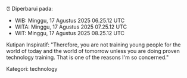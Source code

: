 ⏰ Diperbarui pada:
- WIB: Minggu, 17 Agustus 2025 06.25.12 UTC
- WITA: Minggu, 17 Agustus 2025 07.25.12 UTC
- WIT: Minggu, 17 Agustus 2025 08.25.12 UTC

Kutipan Inspiratif:
"Therefore, you are not training young people for the world of today and the world of tomorrow unless you are doing proven technology training. That is one of the reasons I'm so concerned."


Kategori: technology

